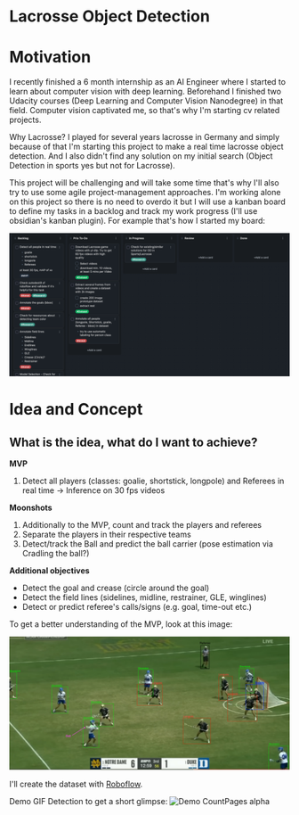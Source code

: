 # Lacrosse Object Detection

# Motivation

I recently finished a 6 month internship as an AI Engineer where I started to
learn about computer vision with deep learning. Beforehand I finished two
Udacity courses (Deep Learning and Computer Vision Nanodegree) in that field.
Computer vision captivated me, so that's why I'm starting cv related projects.

Why Lacrosse? I played for several years lacrosse in Germany and simply because
of that I'm starting this project to make a real time lacrosse object detection.
And I also didn't find any solution on my initial search (Object Detection in
sports yes but not for Lacrosse). 

This project will be challenging and will take some time that's why I'll also
try to use some agile project-management approaches. I'm working alone on this 
project so there is no need to overdo it but I will use a kanban board to define
my tasks in a backlog and track my work progress (I'll use obsidian's kanban
plugin). For example that's how I started my board:


<img src="img/concepts/Lacrosse_Detection_initial_Kanban.png" width=800/>

# Idea and Concept

## What is the idea, what do I want to achieve?

**MVP**
1. Detect all players (classes: goalie, shortstick, longpole) and Referees in
real time -> Inference on 30 fps videos

**Moonshots**
1. Additionally to the MVP, count and track the players and referees
2. Separate the players in their respective teams
3. Detect/track the Ball and predict the ball carrier (pose estimation via Cradling the ball?)

**Additional objectives**
- Detect the goal and crease (circle around the goal)
- Detect the field lines (sidelines, midline, restrainer, GLE, winglines)
- Detect or predict referee's calls/signs (e.g. goal, time-out etc.)

To get a better understanding of the MVP, look at this image:

<img src="img/concepts/Lacrosse_Object_Detection_Concept.png" width=800/>

I'll create the dataset with [Roboflow](https://universe.roboflow.com/ryseai/lacrosse-object-detection).

Demo GIF Detection to get a short glimpse:
![Demo CountPages alpha](img/vids/demo_detection_short.gif)